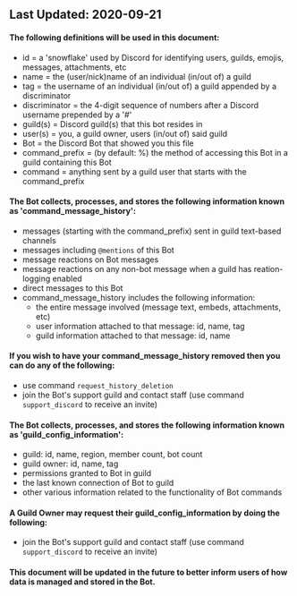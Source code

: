 ## Last Updated: 2020-09-21

#### The following definitions will be used in this document:
- id = a 'snowflake' used by Discord for identifying users, guilds, emojis, messages, attachments, etc
- name = the (user/nick)name of an individual (in/out of) a guild
- tag = the username of an individual (in/out of) a guild appended by a discriminator
- discriminator = the 4-digit sequence of numbers after a Discord username prepended by a '#'
- guild(s) = Discord guild(s) that this bot resides in
- user(s) = you, a guild owner, users (in/out of) said guild
- Bot = the Discord Bot that showed you this file
- command_prefix = (by default: %) the method of accessing this Bot in a guild containing this Bot
- command = anything sent by a guild user that starts with the command_prefix

#### The Bot collects, processes, and stores the following information known as 'command_message_history':
- messages (starting with the command_prefix) sent in guild text-based channels
- messages including `@mentions` of this Bot
- message reactions on Bot messages
- message reactions on any non-bot message when a guild has reation-logging enabled
- direct messages to this Bot
- command_message_history includes the following information:
    - the entire message involved (message text, embeds, attachments, etc)
    - user information attached to that message: id, name, tag
    - guild information attached to that message: id, name

#### If you wish to have your command_message_history removed then you can do any of the following:
- use command `request_history_deletion`
- join the Bot's support guild and contact staff (use command `support_discord` to receive an invite)

#### The Bot collects, processes, and stores the following information known as 'guild_config_information':
- guild: id, name, region, member count, bot count
- guild owner: id, name, tag
- permissions granted to Bot in guild
- the last known connection of Bot to guild
- other various information related to the functionality of Bot commands

#### A Guild Owner may request their guild_config_information by doing the following:
- join the Bot's support guild and contact staff (use command `support_discord` to receive an invite)

#### This document will be updated in the future to better inform users of how data is managed and stored in the Bot.
